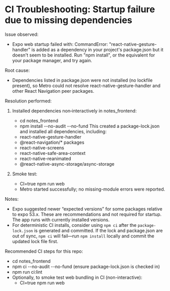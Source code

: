 # CI Troubleshooting: Startup failure due to missing dependencies

Issue observed:
- Expo web startup failed with:
  CommandError: "react-native-gesture-handler" is added as a dependency in your project's package.json but it doesn't seem to be installed. Run "npm install", or the equivalent for your package manager, and try again.

Root cause:
- Dependencies listed in package.json were not installed (no lockfile present), so Metro could not resolve react-native-gesture-handler and other React Navigation peer packages.

Resolution performed:
1) Installed dependencies non‑interactively in notes_frontend:
   - cd notes_frontend
   - npm install --no-audit --no-fund
   This created a package-lock.json and installed all dependencies, including:
   - react-native-gesture-handler
   - @react-navigation/* packages
   - react-native-screens
   - react-native-safe-area-context
   - react-native-reanimated
   - @react-native-async-storage/async-storage

2) Smoke test:
   - CI=true npm run web
   - Metro started successfully; no missing-module errors were reported.

Notes:
- Expo suggested newer “expected versions” for some packages relative to expo 53.x. These are recommendations and not required for startup. The app runs with currently installed versions.
- For deterministic CI installs, consider using `npm ci` after the `package-lock.json` is generated and committed. If the lock and package.json are out of sync, `npm ci` will fail—run `npm install` locally and commit the updated lock file first.

Recommended CI steps for this repo:
- cd notes_frontend
- npm ci --no-audit --no-fund  (ensure package-lock.json is checked in)
- npm run ci:lint
- Optionally, to smoke test web bundling in CI (non-interactive):
  - CI=true npm run web
